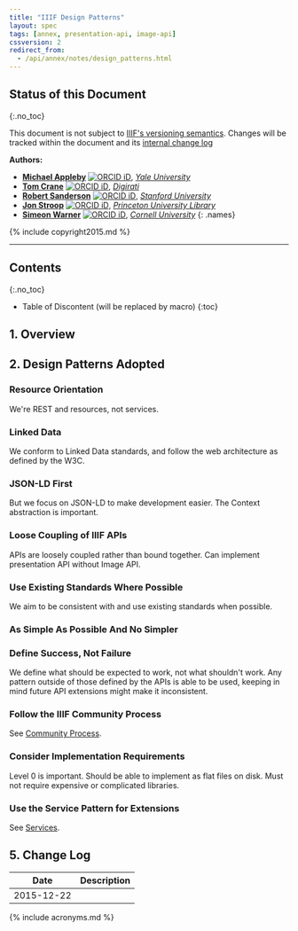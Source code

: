```yaml
---
title: "IIIF Design Patterns"
layout: spec
tags: [annex, presentation-api, image-api]
cssversion: 2
redirect_from:
  - /api/annex/notes/design_patterns.html
---
```


## Status of this Document
{:.no_toc}

This document is not subject to [IIIF's versioning semantics][iiif-semver]. Changes will be tracked within the document and its [internal change log][change-log]

**Authors:**

  * **[Michael Appleby](https://orcid.org/0000-0002-1266-298X)** [![ORCID iD](/img/orcid_16x16.png)](https://orcid.org/0000-0002-1266-298X), [_Yale University_](http://www.yale.edu/)
  * **[Tom Crane](https://orcid.org/0000-0003-1881-243X)** [![ORCID iD](/img/orcid_16x16.png)](https://orcid.org/0000-0003-1881-243X), [_Digirati_](http://digirati.com/)
  * **[Robert Sanderson](http://www.stanford.edu/~azaroth/)** [![ORCID iD](/img/orcid_16x16.png)](https://orcid.org/0000-0003-4441-6852), [_Stanford University_](http://www.stanford.edu/)
  * **[Jon Stroop](https://orcid.org/0000-0002-0367-1243)** [![ORCID iD](/img/orcid_16x16.png)](https://orcid.org/0000-0002-0367-1243), [_Princeton University Library_](https://library.princeton.edu/)
  * **[Simeon Warner](https://orcid.org/0000-0002-7970-7855)** [![ORCID iD](/img/orcid_16x16.png)](https://orcid.org/0000-0002-7970-7855), [_Cornell University_](https://www.cornell.edu/)
  {: .names}

{% include copyright2015.md %}

----

## Contents
{:.no_toc}
* Table of Discontent (will be replaced by macro)
{:toc}

## 1. Overview


## 2. Design Patterns Adopted

### Resource Orientation

We're REST and resources, not services.

### Linked Data

We conform to Linked Data standards, and follow the web architecture as defined by the W3C.

### JSON-LD First

But we focus on JSON-LD to make development easier.  The Context abstraction is important.

### Loose Coupling of IIIF APIs

APIs are loosely coupled rather than bound together.  Can implement presentation API without Image API.  

### Use Existing Standards Where Possible

We aim to be consistent with and use existing standards when possible.

### As Simple As Possible And No Simpler

### Define Success, Not Failure

We define what should be expected to work, not what shouldn't work.  Any pattern outside of those defined by the APIs is able to be used, keeping in mind future API extensions might make it inconsistent.

### Follow the IIIF Community Process

See [Community Process][process].

### Consider Implementation Requirements

Level 0 is important. Should be able to implement as flat files on disk.
Must not require expensive or complicated libraries.

### Use the Service Pattern for Extensions

See [Services][services].


## 5. Change Log

 | Date       | Description                                                         |
 | ---------- | ------------------------------------------------------------------- |
 | 2015-12-22 |  |

[change-log]: #change-log "Change Log"
[iiif-announce]: https://groups.google.com/forum/#!forum/iiif-announce "IIIF Email Announcement List"
[iiif-discuss]: https://groups.google.com/forum/#!forum/iiif-discuss "IIIF Email Discussion List"
[iiif-semver]: /api/annex/notes/semver/ "Versioning of APIs"
[rfc-2119]: https://www.ietf.org/rfc/rfc2119.txt "RFC 2119"
[spec-disclaimer]: /api/annex/notes/disclaimer/ "Specification Disclaimer"

[process]: /api/annex/notes/editors/#community-process
[services]: /api/annex/services/

{% include acronyms.md %}
